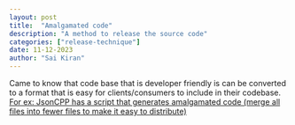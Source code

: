 ```yaml
---
layout: post
title:  "Amalgamated code"
description: "A method to release the source code"
categories: ["release-technique"]
date: 11-12-2023
author: "Sai Kiran"
---
```


Came to know that code base that is developer friendly is can be converted to a format that is easy for clients/consumers to include in their codebase.
[For ex: JsonCPP has a script that generates amalgamated code (merge all files into fewer files to make it easy to distribute)
](https://github.com/open-source-parsers/jsoncpp/blob/master/amalgamate.py)
